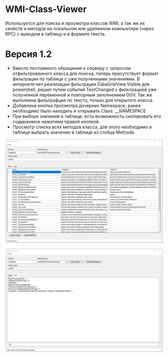 # WMI-Class-Viewer

Используется для поиска и просмотра классов WMI, а так же их свойств и методов на локальном или удаленном компьютере (через RPC) с выводом в таблицу и в формате текста.

> 

# Версия 1.2 
* Вместо постоянного обращения к серверу с запросом отфильтрованного класса для поиска, теперь присутствует формат фильтрации по таблице с уже полученными значениями. В интернете нет реализации фильтрации DataGridView.Visible для powershell, решил путем события TextChanged с фильтрацией уже полученной переменной и повторным заполнением DGV. Так же выполнена фильтрафция по тексту, только для открытого класса.
* Добавлена кнопка просмотра дочерних Namespace, ранее необходимо было находить и открывать Class: __NAMESPACE
* При выборе значения в таблице, есть возможность скопировать его содержимое нажатием правой кнопкой.
* Просмотр списка всех методов класса, для этого необходимо в таблице выбрать значение в таблице из стобца Methods.

![Image alt](https://github.com/Lifailon/WMI-Class-Viewer/blob/rsa/Interface.jpg)

![Image alt](https://github.com/Lifailon/WMI-Class-Viewer/blob/rsa/TS-On.jpg)


